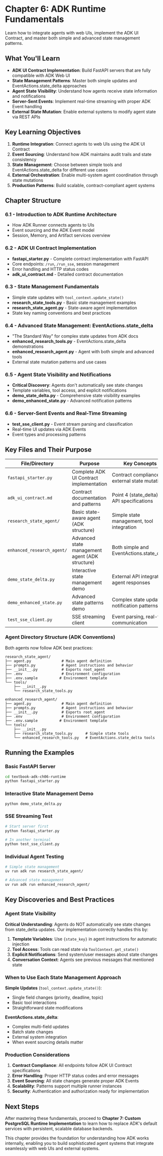 # Chapter 6: ADK Runtime Fundamentals

Learn how to integrate agents with web UIs, implement the ADK UI Contract, and master both simple and advanced state management patterns.

## What You'll Learn

- **ADK UI Contract Implementation**: Build FastAPI servers that are fully compatible with ADK Web UI
- **State Management Patterns**: Master both simple updates and EventActions.state_delta approaches
- **Agent State Visibility**: Understand how agents receive state information and notifications
- **Server-Sent Events**: Implement real-time streaming with proper ADK Event handling
- **External State Mutation**: Enable external systems to modify agent state via REST APIs

## Key Learning Objectives

1. **Runtime Integration**: Connect agents to web UIs using the ADK UI Contract
2. **Event Sourcing**: Understand how ADK maintains audit trails and state consistency
3. **State Management**: Choose between simple tools and EventActions.state_delta for different use cases
4. **External Orchestration**: Enable multi-system agent coordination through state mutations
5. **Production Patterns**: Build scalable, contract-compliant agent systems

## Chapter Structure

### 6.1 - Introduction to ADK Runtime Architecture
- How ADK Runner connects agents to UIs
- Event sourcing and the ADK Event model
- Session, Memory, and Artifact services overview

### 6.2 - ADK UI Contract Implementation
- **fastapi_starter.py** - Complete contract implementation with FastAPI
- Core endpoints: `/run`, `/run_sse`, session management
- Error handling and HTTP status codes
- **adk_ui_contract.md** - Detailed contract documentation

### 6.3 - State Management Fundamentals
- Simple state updates with `tool_context.update_state()`
- **research_state_tools.py** - Basic state management examples
- **research_state_agent.py** - State-aware agent implementation
- State key naming conventions and best practices

### 6.4 - Advanced State Management: EventActions.state_delta
- "The Standard Way" for complex state updates from ADK docs
- **enhanced_research_tools.py** - EventActions.state_delta demonstrations
- **enhanced_research_agent.py** - Agent with both simple and advanced tools
- External state mutation patterns and use cases

### 6.5 - Agent State Visibility and Notifications
- **Critical Discovery**: Agents don't automatically see state changes
- Template variables, tool access, and explicit notifications
- **demo_state_delta.py** - Comprehensive state visibility examples
- **demo_enhanced_state.py** - Advanced notification patterns

### 6.6 - Server-Sent Events and Real-Time Streaming
- **test_sse_client.py** - Event stream parsing and classification
- Real-time UI updates via ADK Events
- Event types and processing patterns

## Key Files and Their Purpose

| File/Directory | Purpose | Key Concepts |
|----------------|---------|--------------|
| `fastapi_starter.py` | Complete ADK UI Contract implementation | Contract compliance, external state mutation |
| `adk_ui_contract.md` | Contract documentation and patterns | Point 4 (state_delta), API specifications |
| `research_state_agent/` | Basic state-aware agent (ADK structure) | Simple state management, tool integration |
| `enhanced_research_agent/` | Advanced state management agent (ADK structure) | Both simple and EventActions.state_delta |
| `demo_state_delta.py` | Interactive state management demo | External API integration, agent responses |
| `demo_enhanced_state.py` | Advanced state patterns demo | Complex state updates, notification patterns |
| `test_sse_client.py` | SSE streaming client | Event parsing, real-time communication |

### Agent Directory Structure (ADK Conventions)

Both agents now follow ADK best practices:

```
research_state_agent/
├── agent.py              # Main agent definition
├── prompts.py            # Agent instructions and behavior
├── __init__.py           # Exports root_agent
├── .env                  # Environment configuration
├── .env.sample          # Environment template
└── tools/
    ├── __init__.py
    └── research_state_tools.py

enhanced_research_agent/
├── agent.py              # Main agent definition  
├── prompts.py            # Agent instructions and behavior
├── __init__.py           # Exports root_agent
├── .env                  # Environment configuration
├── .env.sample          # Environment template
└── tools/
    ├── __init__.py
    ├── research_state_tools.py      # Simple state tools
    └── enhanced_research_tools.py   # EventActions.state_delta tools
```

## Running the Examples

### Basic FastAPI Server
```bash
cd textbook-adk-ch06-runtime
python fastapi_starter.py
```

### Interactive State Management Demo
```bash
python demo_state_delta.py
```

### SSE Streaming Test
```bash
# Start server first
python fastapi_starter.py

# In another terminal
python test_sse_client.py
```

### Individual Agent Testing
```bash
# Simple state management
uv run adk run research_state_agent/

# Advanced state management
uv run adk run enhanced_research_agent/
```

## Key Discoveries and Best Practices

### Agent State Visibility
**Critical Understanding**: Agents do NOT automatically see state changes from state_delta updates. Our implementation correctly handles this by:

1. **Template Variables**: Use `{state_key}` in agent instructions for automatic injection
2. **Tool Access**: Tools can read state via `ToolContext.get_state()`
3. **Explicit Notifications**: Send system/user messages about state changes
4. **Conversation Context**: Agents see previous messages that mentioned state

### When to Use Each State Management Approach

**Simple Updates** (`tool_context.update_state()`):
- Single field changes (priority, deadline, topic)
- Basic tool interactions
- Straightforward state modifications

**EventActions.state_delta**:
- Complex multi-field updates
- Batch state changes
- External system integration
- When event sourcing details matter

### Production Considerations

1. **Contract Compliance**: All endpoints follow ADK UI Contract specifications
2. **Error Handling**: Proper HTTP status codes and error messages
3. **Event Sourcing**: All state changes generate proper ADK Events
4. **Scalability**: Patterns support multiple runner instances
5. **Security**: Authentication and authorization ready for implementation

## Next Steps

After mastering these fundamentals, proceed to **Chapter 7: Custom PostgreSQL Runtime Implementation** to learn how to replace ADK's default services with persistent, scalable database backends.

This chapter provides the foundation for understanding how ADK works internally, enabling you to build sophisticated agent systems that integrate seamlessly with web UIs and external systems.